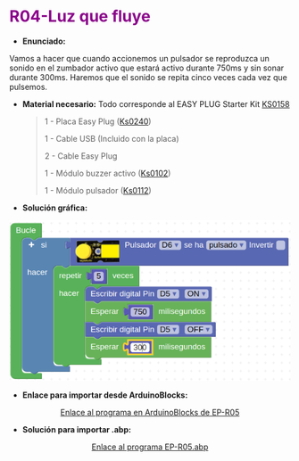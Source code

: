 # <FONT COLOR=#8B008B>R04-Luz que fluye</font>
* **Enunciado:**

Vamos a hacer que cuando accionemos un pulsador se reproduzca un sonido en el zumbador activo que estará activo durante 750ms y sin sonar durante 300ms. Haremos que el sonido se repita cinco veces cada vez que pulsemos.

* **Material necesario:**
Todo corresponde al EASY PLUG Starter Kit [KS0158](https://wiki.keyestudio.com/Ks0158_Keyestudio_EASY_plug_starter_kit_for_Arduino)
  
    > 1 - Placa Easy Plug ([Ks0240](https://wiki.keyestudio.com/Ks0240_keyestudio_EASY_plug_Control_Board_V2.0))
    >
    > 1 - Cable USB (Incluido con la placa)
    >
    > 2 - Cable Easy Plug
    >
    > 1 - Módulo buzzer activo ([Ks0102](https://wiki.keyestudio.com/Ks0102_keyestudio_EASY_plug_Active_Buzzer_Module))
    >
    > 1 - Módulo pulsador ([Ks0112](https://wiki.keyestudio.com/index.php/Ks0112_keyestudio_EASY_plug_Digital_Push_Button))


* **Solución gráfica:**

<center>

![Programa del reto EP-R05](../img/retos/R05.png)

</center>

* **Enlace para importar desde ArduinoBlocks:**

<center>

[Enlace al programa en ArduinoBlocks de EP-R05](http://www.arduinoblocks.com/web/project/924751)

</center>

* **Solución para importar .abp:**

<center>

[Enlace al programa EP-R05.abp](./retos/EP-R05.abp)

</center>
